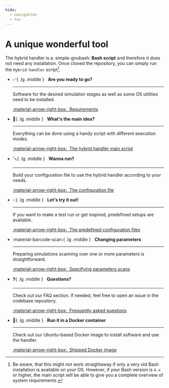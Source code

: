 ```yaml
---
hide:
  - navigation
  - toc
---
```


# A unique wonderful tool

The hybrid handler is a :simple-gnubash: **Bash script** and therefore it does not need any installation.
Once cloned the repository, you can simply run the `Hybrid-handler` script[^1].

[^1]: Be aware, that this might not work straightaway if only a very old Bash installation is available on your OS.
      However, if your Bash version is `4.x` or higher, the main script will be able to give you a complete overview of system requirements.

<div class="grid cards" markdown>

-   :white_check_mark:{ .lg .middle } &nbsp; __Are you ready to go?__

    ---

    Software for the desired simulation stages as well as some OS utilities need to be installed.

    [:material-arrow-right-box:&nbsp; Requirements](prerequisites.md)

-   :sunrise_over_mountains:{ .lg .middle } &nbsp; __What's the main idea?__

    ---

    Everything can be done using a handy script with different execution modes.

    [:material-arrow-right-box:&nbsp; The hybrid handler main script](execution_modes.md)

-   :screwdriver:{ .lg .middle } &nbsp; __Wanna run?__

    ---

    Build your configuration file to use the hybrid handler according to your needs.

    [:material-arrow-right-box:&nbsp; The configuration file](configuration_file.md)

-   :bulb:{ .lg .middle } &nbsp; __Let's try it out!__

    ---

    If you want to make a test run or get inspired, predefined setups are available.

    [:material-arrow-right-box:&nbsp; The predefined configuration files](predefined_configs.md)

-   :material-barcode-scan:{ .lg .middle } &nbsp; __Changing parameters__

    ---

    Preparing simulations scanning over one or more parameters is straightforward.

    [:material-arrow-right-box:&nbsp; Specifying parameters scans](scans_syntax.md)

-   :question:{ .lg .middle } &nbsp; __Questions?__

    ---

    Check out our FAQ section. If needed, feel free to open an issue in the codebase repository.

    [:material-arrow-right-box:&nbsp; Frequently asked questions](FAQ/index.md)

-   :whale:{ .lg .middle } &nbsp; __Run it in a Docker container__

    ---

    Check out our Ubuntu-based Docker image to install software and use the handler.

    [:material-arrow-right-box:&nbsp; Shipped Docker image](docker_image.md)

</div>

